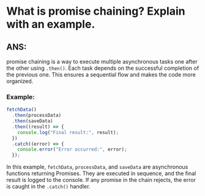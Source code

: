 # What is promise chaining? Explain with an example.
## ANS:
promise chaining is a way to execute multiple asynchronous tasks one after the other using `.then()`. Each task depends on the successful completion of the previous one. This ensures a sequential flow and makes the code more organized.
### Example:
``` javascript
fetchData() 
  .then(processData)
  .then(saveData)
  .then((result) => {
    console.log("Final result:", result);
  })
  .catch((error) => {
    console.error("Error occurred:", error);
  });
```
In this example, `fetchData`, `processData`, and `saveData` are asynchronous functions returning Promises. They are executed in sequence, and the final result is logged to the console. If any promise in the chain rejects, the error is caught in the `.catch()` handler.
